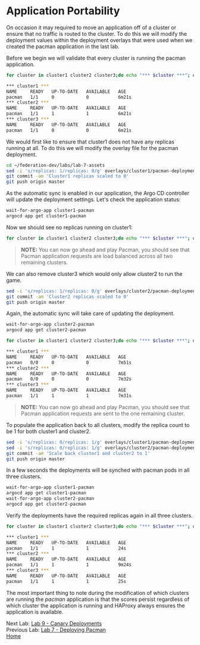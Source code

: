 # Application Portability
On occasion it may required to move an application off of a cluster or ensure that no traffic is routed to the cluster. To do this we will modify the deployment values within the deployment overlays that were used when we created the pacman application in the last lab.

Before we begin we will validate that every cluster is running the pacman application.
~~~sh
for cluster in cluster1 cluster2 cluster3;do echo "*** $cluster ***"; oc get deployment --context $cluster -n pacman;done

*** cluster1 ***
NAME     READY   UP-TO-DATE   AVAILABLE   AGE
pacman   1/1     0            0           6m21s
*** cluster2 ***
NAME     READY   UP-TO-DATE   AVAILABLE   AGE
pacman   1/1     1            1           6m21s
*** cluster3 ***
NAME     READY   UP-TO-DATE   AVAILABLE   AGE
pacman   1/1     0            0           6m21s
~~~

We would first like to ensure that cluster1 does not have any replicas running at all. To do this we will modify the overlay file for the pacman deployment.

~~~sh
cd ~/federation-dev/labs/lab-7-assets
sed -i 's/replicas: 1/replicas: 0/g' overlays/cluster1/pacman-deployment.yaml
git commit -am 'Cluster1 replicas scaled to 0'
git push origin master
~~~

As the automatic sync is enabled in our application, the Argo CD controller will update the deployment settings. Let's check the application status:

~~~sh
wait-for-argo-app cluster1-pacman
argocd app get cluster1-pacman
~~~

Now we should see no replicas running on cluster1:

~~~sh
for cluster in cluster1 cluster2 cluster3;do echo "*** $cluster ***"; oc get deployment --context $cluster -n pacman;done
~~~

> **NOTE:** You can now go ahead and play Pacman, you should see that Pacman application requests are load balanced across all two remaining clusters.

We can also remove cluster3 which would only allow cluster2 to run the game.

~~~sh
sed -i 's/replicas: 1/replicas: 0/g' overlays/cluster2/pacman-deployment.yaml
git commit -am 'Cluster2 replicas scaled to 0'
git push origin master
~~~

Again, the automatic sync will take care of updating the deployment.

~~~sh
wait-for-argo-app cluster2-pacman
argocd app get cluster2-pacman
~~~

~~~sh
for cluster in cluster1 cluster2 cluster3;do echo "*** $cluster ***"; oc get deployment --context $cluster -n pacman;done

*** cluster1 ***
NAME     READY   UP-TO-DATE   AVAILABLE   AGE
pacman   0/0     0            0           7m51s
*** cluster2 ***
NAME     READY   UP-TO-DATE   AVAILABLE   AGE
pacman   0/0     0            0           7m32s
*** cluster3 ***
NAME     READY   UP-TO-DATE   AVAILABLE   AGE
pacman   1/1     1            1           7m31s
~~~

> **NOTE:** You can now go ahead and play Pacman, you should see that Pacman application requests are sent to the one remaining cluster.

To populate the application back to all clusters, modify the replica count to be 1 for both cluster1 and cluster2.

~~~sh
sed -i 's/replicas: 0/replicas: 1/g' overlays/cluster1/pacman-deployment.yaml
sed -i 's/replicas: 0/replicas: 1/g' overlays/cluster2/pacman-deployment.yaml
git commit -am 'Scale back cluster1 and cluster2 to 1'
git push origin master
~~~

In a few seconds the deployments will be synched with pacman pods in all three clusters.

~~~sh
wait-for-argo-app cluster1-pacman
argocd app get cluster1-pacman
wait-for-argo-app cluster2-pacman
argocd app get cluster2-pacman
~~~

Verify the deployments have the required replicas again in all three clusters.

~~~sh
for cluster in cluster1 cluster2 cluster3;do echo "*** $cluster ***"; oc get deployment --context $cluster -n pacman;done

*** cluster1 ***
NAME     READY   UP-TO-DATE   AVAILABLE   AGE
pacman   1/1     1            1           24s
*** cluster2 ***
NAME     READY   UP-TO-DATE   AVAILABLE   AGE
pacman   1/1     1            1           9m24s
*** cluster3 ***
NAME     READY   UP-TO-DATE   AVAILABLE   AGE
pacman   1/1     1            1           25s
~~~

The most important thing to note during the modification of which clusters are running the
*pacman* application is that the scores persist regardless of which cluster the application is running and HAProxy always ensures the application is available.

Next Lab: [Lab 9 - Canary Deployments](./9.md)<br>
Previous Lab: [Lab 7 - Deploying Pacman](./7.md)<br>
[Home](./README.md)
